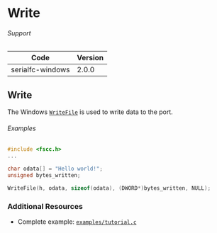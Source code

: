 # Write

###### Support
| Code | Version |
| ---- | ------- |
| serialfc-windows | 2.0.0 |


## Write
The Windows [`WriteFile`](http://msdn.microsoft.com/en-us/library/windows/desktop/aa365747.aspx) is used to write data to the port.

###### Examples
```c
#include <fscc.h>
...

char odata[] = "Hello world!";
unsigned bytes_written;

WriteFile(h, odata, sizeof(odata), (DWORD*)bytes_written, NULL);
```


### Additional Resources
- Complete example: [`examples/tutorial.c`](../examples/tutorial.c)
